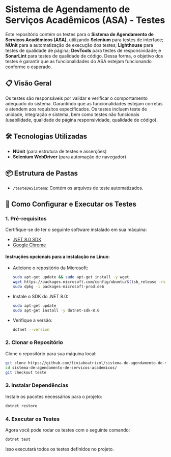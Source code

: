 # Sistema de Agendamento de Serviços Acadêmicos (ASA) - Testes

Este repositório contém os testes para o **Sistema de Agendamento de Serviços Acadêmicos (ASA)**, utilizando **Selenium** para testes de interface; **NUnit** para a automatização de execução dos testes; **Lighthouse** para testes de qualidade de página; **DevTools** para testes de responsividade; e **SonarLint** para testes de qualidade de código. Dessa forma, o objetivo dos testes é garantir que as funcionalidades do ASA estejam funcionando conforme o esperado.

## 📋 Visão Geral

Os testes são responsáveis por validar e verificar o comportamento adequado do sistema. Garantindo que as funcionalidades estejam corretas e atendem aos requisitos especificados. Os testes incluem teste de unidade, integração e sistema, bem como testes não funcionais (usabilidade, qualidade de página responsividade, qualidade de código).

## 🛠️ Tecnologias Utilizadas

- **NUnit** (para estrutura de testes e asserções)
- **Selenium WebDriver** (para automação de navegador)

## 📦 Estrutura de Pastas

- `/testeDeSistema`: Contém os arquivos de teste automatizados.

## 🚀 Como Configurar e Executar os Testes

### 1. Pré-requisitos

Certifique-se de ter o seguinte software instalado em sua máquina:

- [.NET 8.0 SDK](https://dotnet.microsoft.com/pt-br/download/dotnet/8.0)
- [Google Chrome](https://www.google.com/chrome/)

#### Instruções opcionais para a instalação no Linux:

- Adicione o repositório da Microsoft:
    ```bash
    sudo apt-get update && sudo apt-get install -y wget
    wget https://packages.microsoft.com/config/ubuntu/$(lsb_release -rs)/packages-microsoft-prod.deb -O packages-microsoft-prod.deb
    sudo dpkg -i packages-microsoft-prod.deb
    ```

- Instale o SDK do .NET 8.0:
    ```bash
    sudo apt-get update
    sudo apt-get install -y dotnet-sdk-8.0
    ```

- Verifique a versão:
    ```bash
    dotnet --version
    ```

### 2. Clonar o Repositório

Clone o repositório para sua máquina local:

```bash
git clone https://github.com/liviabeatrizml/sistema-de-agendamento-de-servicos-academicos.git
cd sistema-de-agendamento-de-servicos-academicos/
git checkout teste
```

### 3. Instalar Dependências

Instale os pacotes necessários para o projeto:

```bash
dotnet restore
```

### 4. Executar os Testes

Agora você pode rodar os testes com o seguinte comando:

```bash
dotnet test
```

Isso executará todos os testes definidos no projeto.